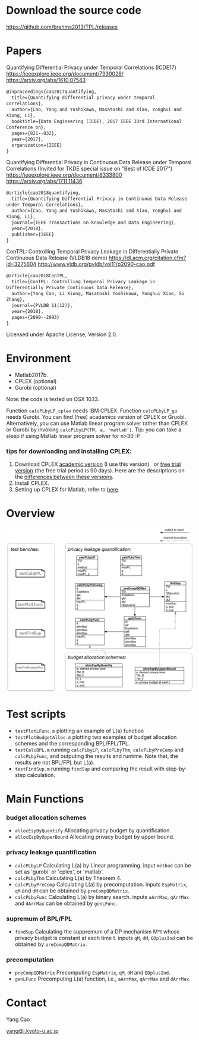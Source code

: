 # Download the source code

https://github.com/brahms2013/TPL/releases

# Papers

Quantifying Differential Privacy under Temporal Correlations (ICDE17) 
https://ieeexplore.ieee.org/document/7930028/
https://arxiv.org/abs/1610.07543

    @inproceedings{cao2017quantifying,
      title={Quantifying differential privacy under temporal correlations},
      author={Cao, Yang and Yoshikawa, Masatoshi and Xiao, Yonghui and Xiong, Li},
      booktitle={Data Engineering (ICDE), 2017 IEEE 33rd International Conference on},
      pages={821--832},
      year={2017},
      organization={IEEE}
    }


Quantifying Differential Privacy in Continuous Data Release under Temporal Correlations (Invited for TKDE special issue on "Best of ICDE 2017") 
https://ieeexplore.ieee.org/document/8333800
https://arxiv.org/abs/1711.11436


    @article{cao2018quantifying,
      title={Quantifying Differential Privacy in Continuous Data Release under Temporal Correlations},
      author={Cao, Yang and Yoshikawa, Masatoshi and Xiao, Yonghui and Xiong, Li},
      journal={IEEE Transactions on Knowledge and Data Engineering},
      year={2018},
      publisher={IEEE}
    }
    
ConTPL: Controlling Temporal Privacy Leakage in Differentially Private Continuous Data Release (VLDB18 demo) 
https://dl.acm.org/citation.cfm?id=3275604
http://www.vldb.org/pvldb/vol11/p2090-cao.pdf

    @article{cao2018ConTPL,
      title={ConTPL: Controlling Temporal Privacy Leakage in Differentially Private Continuous Data Release},
      author={Yang Cao, Li Xiong, Masatoshi Yoshikawa, Yonghui Xiao, Si Zhang},
      journal={PVLDB 11(12)},
      year={2018},
      pages={2090--2093}
    }
    
Licensed under Apache License, Version 2.0.

# Environment
- Matlab2017b.
- CPLEX (optional)
- Gurobi (optional)

Note: the code is tested on OSX 10.13.

Function `calcPLbyLP_cplex` needs IBM CPLEX. Function `calcPLbyLP_gu` needs Gurobi.
You can find (free) academics version of CPLEX or Gruobi.
Alternatively, you can use Matlab linear program solver rather than CPLEX or Gurobi by invoking `calcPLbyLP(TM, a, 'matlab')`. Tip: you can take a sleep if using Matlab linear program solver for n>30 :P

### tips for downloading and installing CPLEX:
1. Download CPLEX [academic version](https://developer.ibm.com/docloud/blog/2016/11/24/cos-12-7-ai/) (I use this version)   or [free trial version](https://www.ibm.com/developerworks/downloads/ws/ilogcplex/#) (the free trial period is 90 days).  Here are the descriptions on the [differences between these versions](https://www-01.ibm.com/software/websphere/products/optimization/cplex-studio-community-edition/). 
2. Install CPLEX. 
3. Setting up CPLEX for Matlab, refer to [here](https://www.ibm.com/support/knowledgecenter/SSSA5P_12.7.1/ilog.odms.cplex.help/CPLEX/MATLAB/topics/gs_install.html).

# Overview
![alt overview](/TPL_uml.png)

# Test scripts

- `testPlotLFunc.m` plotting an example of L(a) function
- `testPlotBudgetAlloc.m` plotting two examples of budget allocation schemes and the corresponding BPL/FPL/TPL.
- `testCalcBPL.m` running `calcPLbyLP`, `calcPLbyThm`, `calcPLbyPreComp` and `calcPLbyFunc`, and outputing the results and runtime. Note that, the results are not BPL/FPL but L(a).
- `testFindSup.m` running `findSup` and comparing the result with step-by-step calculation.
 
# Main Functions

### budget allocation schemes
- `allocEspByQuantify` Allocating privacy budget by quantification.
- `allocEspByUpperBound` Allocating privacy budget by upper bound.

### privacy leakage quantification
- `calcPLbyLP` Calculating L(a) by Linear programming. input `method` can be set as 'gurobi' or 'cplex', or 'matlab'.
- `calcPLbyThm` Calculating L(a) by Theorem 4.
- `calcPLbyPreComp` Calculating L(a) by precomputation. inputs `EspMatrix`, `qM` and `dM` can be obtained by `preCompQDMatrix`.
- `calcPLbyFunc` Calculating L(a) by binary search. inputs `aArrMax`, `qArrMax` and `dArrMax` can be obtained by `genLFunc`.
 
### supremum of BPL/FPL
- `findSup` Calculating the suppremum of a DP mechanism M^t whose privacy budget is constant at each time t. inputs `qM`, `dM`, `QDplusInd` can be obtained by `preCompQDMatrix`.

### precomputation
- `preCompQDMatrix` Precomputing `EspMatrix`, `qM`, `dM` and `QDplusInd`.
- `genLFunc` Precomputing L(a) function, i.e., `aArrMax`, `qArrMax` and `dArrMax`.


# Contact

Yang Cao 

yang@i.kyoto-u.ac.jp

    
